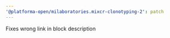 ```yaml
---
'@platforma-open/milaboratories.mixcr-clonotyping-2': patch
---
```


Fixes wrong link in block description
